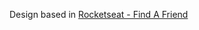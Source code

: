 Design based in [Rocketseat - Find A Friend](https://www.figma.com/design/yJZmSO27qADKqnlht2bCcx/Find-A-Friend-(APP)-(Community)?node-id=1-2&t=K9GBMCX0ELNtNVxV-0) 

